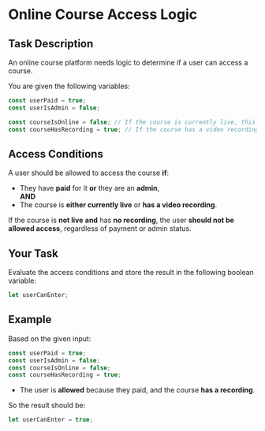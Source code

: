 # Online Course Access Logic

## Task Description

An online course platform needs logic to determine if a user can access a course.

You are given the following variables:

```js
const userPaid = true;
const userIsAdmin = false;

const courseIsOnline = false; // If the course is currently live, this becomes true
const courseHasRecording = true; // If the course has a video recording, this becomes true
```

## Access Conditions

A user should be allowed to access the course **if**:

- They have **paid** for it **or** they are an **admin**,  
  **AND**
- The course is **either currently live** or **has a video recording**.

If the course is **not live** **and** has **no recording**, the user **should not be allowed access**, regardless of payment or admin status.

## Your Task

Evaluate the access conditions and store the result in the following boolean variable:

```js
let userCanEnter;
```

## Example

Based on the given input:

```js
const userPaid = true;
const userIsAdmin = false;
const courseIsOnline = false;
const courseHasRecording = true;
```

- The user is **allowed** because they paid, and the course **has a recording**.

So the result should be:

```js
let userCanEnter = true;
```
